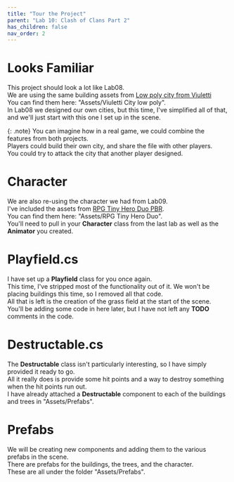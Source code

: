 ```yaml
---
title: "Tour the Project"
parent: "Lab 10: Clash of Clans Part 2"
has_children: false
nav_order: 2
---
```


# Looks Familiar
This project should look a lot like Lab08.\
We are using the same building assets from [Low poly city from Viuletti](https://assetstore.unity.com/packages/3d/environments/urban/low-poly-city-from-viuletti-132536#description)\
You can find them here: "Assets/Viuletti City low poly".\
In Lab08 we designed our own cities, but this time, I've simplified all of that, and we'll just start with this one I set up in the scene.

{: .note}
You can imagine how in a real game, we could combine the features from both projects.\
Players could build their own city, and share the file with other players.\
You could try to attack the city that another player designed.

# Character
We are also re-using the character we had from Lab09.\
I've included the assets from [RPG Tiny Hero Duo PBR](https://assetstore.unity.com/packages/3d/characters/humanoids/rpg-tiny-hero-duo-pbr-225148#reviews).\
You can find them here: "Assets/RPG Tiny Hero Duo".\
You'll need to pull in your **Character** class from the last lab as well as the **Animator** you created.

# Playfield.cs
I have set up a **Playfield** class for you once again.\
This time, I've stripped most of the functionality out of it. We won't be placing buildings this time, so I removed all that code.\
All that is left is the creation of the grass field at the start of the scene.\
You'll be adding some code in here later, but I have not left any **TODO** comments in the code.

# Destructable.cs
The **Destructable** class isn't particularly interesting, so I have simply provided it ready to go.\
All it really does is provide some hit points and a way to destroy something when the hit points run out.\
I have already attached a **Destructable** component to each of the buildings and trees in "Assets/Prefabs".

# Prefabs
We will be creating new components and adding them to the various prefabs in the scene.\
There are prefabs for the buildings, the trees, and the character.\
These are all under the folder "Assets/Prefabs".

